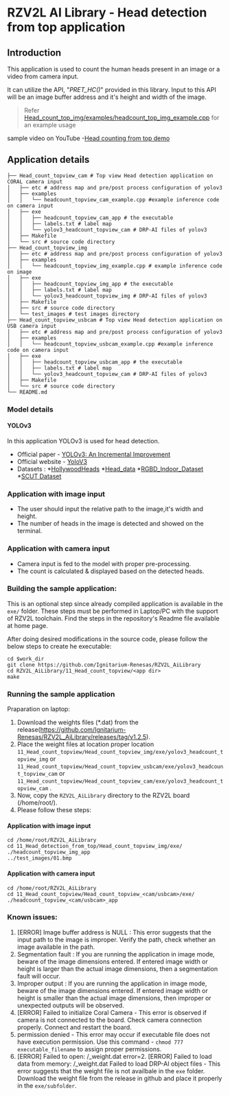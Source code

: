 # RZV2L AI Library - Head detection from top application

## Introduction

This application is used to count the human heads present in an image or a video from camera input.

It can utilize the API, "*PRET_HC()*" provided in this library. Input to this API will be an image buffer address and it's height and width of the image. 
> Refer [Head_count_top_img/examples/headcount_top_img_example.cpp](Head_count_top_img/examples/headcount_top_img_example.cpp) for an example usage

sample video on YouTube -[Head counting from top demo](https://youtu.be/z2WW2yyLAV0)

## Application details
```
├── Head_count_topview_cam # Top view Head detection application on CORAL camera input
│   ├── etc # address map and pre/post process configuration of yolov3
│   ├── examples
│   │   └── headcount_topview_cam_example.cpp #example inference code on camera input
│   ├── exe
│   │   ├── headcount_topview_cam_app # the executable
│   │   ├── labels.txt # label map
│   │   └── yolov3_headcount_topview_cam # DRP-AI files of yolov3
│   ├── Makefile
│   └── src # source code directory
├── Head_count_topview_img
│   ├── etc # address map and pre/post process configuration of yolov3
│   ├── examples
│   │   └── headcount_topview_img_example.cpp # example inference code on image
│   ├── exe
│   │   ├── headcount_topview_img_app # the executable
│   │   ├── labels.txt # label map
│   │   └── yolov3_headcount_topview_img # DRP-AI files of yolov3
│   ├── Makefile
│   ├── src # source code directory
│   └── test_images # test images directory
├── Head_count_topview_usbcam # Top view Head detection application on USB camera input
│   ├── etc # address map and pre/post process configuration of yolov3
│   ├── examples
│   │   └── headcount_topview_usbcam_example.cpp #example inference code on camera input
│   ├── exe
│   │   ├── headcount_topview_usbcam_app # the executable
│   │   ├── labels.txt # label map
│   │   └── yolov3_headcount_topview_cam # DRP-AI files of yolov3
│   ├── Makefile
│   └── src # source code directory
└── README.md
```

### Model details

#### YOLOv3
In this application YOLOv3 is used for head detection.
- Official paper - [YOLOv3: An Incremental Improvement](https://arxiv.org/pdf/1804.02767.pdf)
- Official website - [YoloV3](https://pjreddie.com/darknet/yolo/)
- Datasets : 
*[HollywoodHeads](https://www.di.ens.fr/willow/research/headdetection/)
*[Head_data](https://www.kaggle.com/datasets/houssad/head-data)
*[RGBD_Indoor_Dataset](https://drive.google.com/file/d/1fOub9LcNqfDlr-mEcdnenAJWw-rqWGmG/view)
*[SCUT Dataset](https://github.com/HCIILAB/SCUT-HEAD-Dataset-Release)

### Application with image input
- The user should input the relative path to the image,it's width and height.
- The number of heads in the image is detected and showed on the terminal.

### Application with camera input
- Camera input is fed to the model with proper pre-processing.
- The count is calculated & displayed based on the detected heads.

### Building the sample application:

This is an optional step since already compiled application is available in the `exe/` folder.
These steps must be performed in Laptop/PC with the support of RZV2L toolchain. Find the steps in the repository's Readme file available at home page.

After doing desired modifications in the source code, please follow the below steps to create he executable: 

```
cd $work_dir
git clone https://github.com/Ignitarium-Renesas/RZV2L_AiLibrary 
cd RZV2L_AiLibrary/11_Head_count_topview/<app dir>
make
```

### Running the sample application
Praparation on laptop:
1. Download the weights files (*.dat) from the release(https://github.com/Ignitarium-Renesas/RZV2L_AiLibrary/releases/tag/v1.2.5).
2. Place the weight files at location proper location `11_Head_count_topview/Head_count_topview_img/exe/yolov3_headcount_topview_img` or `11_Head_count_topview/Head_count_topview_usbcam/exe/yolov3_headcount_topview_cam` or `11_Head_count_topview/Head_count_topview_cam/exe/yolov3_headcount_topview_cam` . 
3. Now, copy the `RZV2L_AiLibrary` directory to the RZV2L board (/home/root/).
4. Please follow these steps:

#### Application with image input
```
cd /home/root/RZV2L_AiLibrary 
cd 11_Head_detection_from_top/Head_count_topview_img/exe/
./headcount_topview_img_app
../test_images/01.bmp
```

#### Application with camera input
```
cd /home/root/RZV2L_AiLibrary 
cd 11_Head_count_topview/Head_count_topview_<cam/usbcam>/exe/
./headcount_topview_<cam/usbcam>_app
```
### Known issues:
1. [ERROR] Image buffer address is NULL : This error suggests that the input path to the image is improper. Verify the path, check whether an image available in the path.
2. Segmentation fault : If you are running the application in image mode, beware of the image dimensions entered. If entered image width or height is larger than the actual image dimensions, then a segmentation fault will occur.
3. Improper output : If you are running the application in image mode, beware of the image dimensions entered. If entered image width or height is smaller than the actual image dimensions, then improper or unexpected outputs will be observed.
4. [ERROR] Failed to initialize Coral Camera - This error is observed if camera is not connected to the board. Check camera connection properly. Connect and restart the board.
5. permission denied - This error may occur if executable file does not have execution permission. Use this command - `chmod 777 executable_filename` to assign proper permissions.
6. [ERROR] Failed to open: <prefix>/<prefix>_weight.dat error=2. [ERROR] Failed to load data from memory: <prefix>/<prefix>_weight.dat Failed to load DRP-AI object files - This error suggests that the weight file is not availbale in the `exe` folder. Download the weight file from the release in github and place it properly in the `exe/subfolder`.
